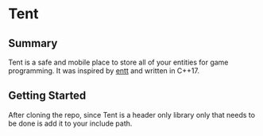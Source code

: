 # Tent

## Summary
Tent is a safe and mobile place to store all of your entities for game programming. It was inspired by [entt](https://github.com/skypjack/entt) and written in C++17.

## Getting Started
After cloning the repo, since Tent is a header only library only that needs to be done is add it to your include path.
